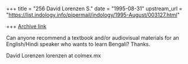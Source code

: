 +++
title = "256 David Lorenzen S."
date = "1995-08-31"
upstream_url = "https://list.indology.info/pipermail/indology/1995-August/003127.html"

+++
[Archive link](https://list.indology.info/pipermail/indology/1995-August/003127.html)


Can anyone recommend a textbook and/or audiovisual materials for an 
English/Hindi speaker who wants to learn Bengali?  Thanks.

David Lorenzen
lorenzen at colmex.mx






